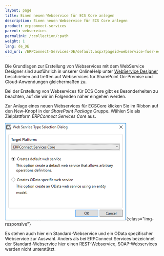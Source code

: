 ```yaml
---
layout: page
title: Einen neuen Webservice für ECS Core anlegen
description: Einen neuen Webservice für ECS Core anlegen
product: erpconnect-services
parent: webservices
permalink: /:collection/:path
weight: 1
lang: de_DE
old_url: /ERPConnect-Services-DE/default.aspx?pageid=webservice-fuer-ecscore-anlegen
---
```


Die Grundlagen zur Erstellung von Webservices mit dem WebService Designer sind ausführlich in unserer OnlineHelp unter [WebService Designer]() beschrieben and treffen auf Webservices für SharePoint On-Premise und Cloud-Anwendungen gleichermaßen zu.  

Bei der Erstellung von Webservices für ECS Core gibt es Besonderheiten zu beachten, auf die wir im Folgenden näher eingehen werden.

Zur Anlage eines neuen Webservices für ECSCore klicken Sie im Ribbon auf den New-Knopf in der *SharePoint Package* Gruppe. Wählen Sie als Zielplattform *ERPConnect Services Core* aus. 

![ecscore-webservices1](/img/content/ecscore-webservices1.png){:class="img-responsive"}

Es stehen auch hier ein Standard-Webservice und ein OData spezifischer Webservice zur Auswahl. Anders als bei ERPConnect Services bezeichnet der Standard-Webservice hier einen REST-Webservice, SOAP-Webservices werden nicht unterstützt. 